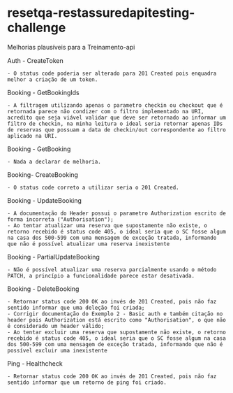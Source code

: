 # resetqa-restassuredapitesting-challenge

Melhorias plausíveis para a Treinamento-api

Auth - CreateToken

	- O status code poderia ser alterado para 201 Created pois enquadra melhor a criação de um token.
	
Booking - GetBookingIds

	- A filtragem utilizando apenas o parametro checkin ou checkout que é retornada parece não condizer com o filtro implementado na URI, acredito que seja viável validar que deve ser retornado ao informar um filtro de checkin, na minha leitura o ideal seria retornar apenas IDs de reservas que possuam a data de checkin/out correspondente ao filtro aplicado na URI.

Booking - GetBooking

	- Nada a declarar de melhoria.
	
Booking- CreateBooking

	- O status code correto a utilizar seria o 201 Created.
	
Booking - UpdateBooking

	- A documentação do Header possui o parametro Authorization escrito de forma incorreta ("Authorisation");
	- Ao tentar atualizar uma reserva que supostamente não existe, o retorno recebido é status code 405, o ideal seria que o SC fosse algum na casa dos 500-599 com uma mensagem de exceção tratada, informando que não é possível atualizar uma reserva inexistente
	
Booking - PartialUpdateBooking

	- Não é possível atualizar uma reserva parcialmente usando o método PATCH, a princípio a funcionalidade parece estar desativada.

Booking - DeleteBooking

	- Retornar status code 200 OK ao invés de 201 Created, pois não faz sentido informar que uma deleção foi criada;
	- Corrigir documentação do Exemplo 2 - Basic auth e também citação no header pois Authorization está escrito como "Authorisation", o que não é considerado um header válido;
	- Ao tentar excluir uma reserva que supostamente não existe, o retorno recebido é status code 405, o ideal seria que o SC fosse algum na casa dos 500-599 com uma mensagem de exceção tratada, informando que não é possível excluir uma inexistente
	
Ping - Healthcheck

	- Retornar status code 200 OK ao invés de 201 Created, pois não faz sentido informar que um retorno de ping foi criado.



